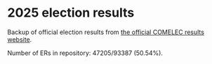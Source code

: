 # 2025 election results

Backup of official election results from [the official COMELEC results website](https://2025electionresults.comelec.gov.ph).



























Number of ERs in repository: 47205/93387 (50.54%).
